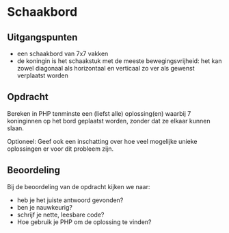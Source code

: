 # Schaakbord


## Uitgangspunten

- een schaakbord van 7x7 vakken
- de koningin is het schaakstuk met de meeste bewegingsvrijheid: het kan zowel diagonaal als horizontaal en verticaal zo ver als gewenst verplaatst worden

## Opdracht

Bereken in PHP tenminste een (liefst alle) oplossing(en) waarbij 7 koninginnen op het bord geplaatst worden, zonder dat ze elkaar kunnen slaan.

Optioneel: Geef ook een inschatting over hoe veel mogelijke unieke oplossingen er voor dit probleem zijn.

## Beoordeling

Bij de beoordeling van de opdracht kijken we naar:

- heb je het juiste antwoord gevonden?
- ben je nauwkeurig?
- schrijf je nette, leesbare code?
- Hoe gebruik je PHP om de oplossing te vinden?
